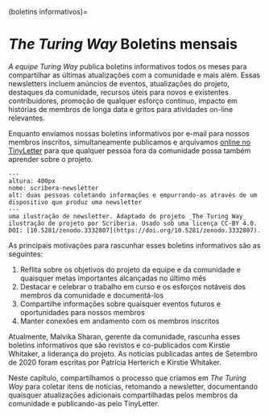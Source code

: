 (boletins informativos)=
# _The Turing Way_ Boletins mensais

_A equipe Turing Way_ publica boletins informativos todos os meses para compartilhar as últimas atualizações com a comunidade e mais além. Essas newsletters incluem anúncios de eventos, atualizações do projeto, destaques da comunidade, recursos úteis para novos e existentes contribuidores, promoção de qualquer esforço contínuo, impacto em histórias de membros de longa data e gritos para atividades on-line relevantes.

Enquanto enviamos nossas boletins informativos por e-mail para nossos membros inscritos, simultaneamente publicamos e arquivamos [online no TinyLetter](https://tinyletter.com/TuringWay/archive) para que qualquer pessoa fora da comunidade possa também aprender sobre o projeto.

```{figure} ../figures/scriberia-newsletter.png
---
altura: 400px
nome: scribera-newsletter
alt: duas pessoas coletando informações e empurrando-as através de um dispositivo que produz uma newsletter
---
uma ilustração de newsletter. Adaptado do projeto _The Turing Way_ ilustração de projeto por Scriberia. Usado sob uma licença CC-BY 4.0. DOI: [10.5281/zenodo.3332807](https://doi.org/10.5281/zenodo.3332807).
```

As principais motivações para rascunhar esses boletins informativos são as seguintes:
1. Reflita sobre os objetivos do projeto da equipe e da comunidade e quaisquer metas importantes alcançadas no último mês
2. Destacar e celebrar o trabalho em curso e os esforços notáveis dos membros da comunidade e documentá-los
3. Compartilhe informações sobre quaisquer eventos futuros e oportunidades para nossos membros
4. Manter conexões em andamento com os membros inscritos

Atualmente, Malvika Sharan, gerente da comunidade, rascunha esses boletins informativos que são revistos e co-publicados com Kirstie Whitaker, a liderança do projeto. As notícias publicadas antes de Setembro de 2020 foram escritas por Patricia Herterich e Kirstie Whitaker.

Neste capítulo, compartilhamos o processo que criamos em _The Turing Way_ para coletar itens de notícias, retomando a newsletter, documentando quaisquer atualizações adicionais compartilhadas pelos membros da comunidade e publicando-as pelo TinyLetter.
